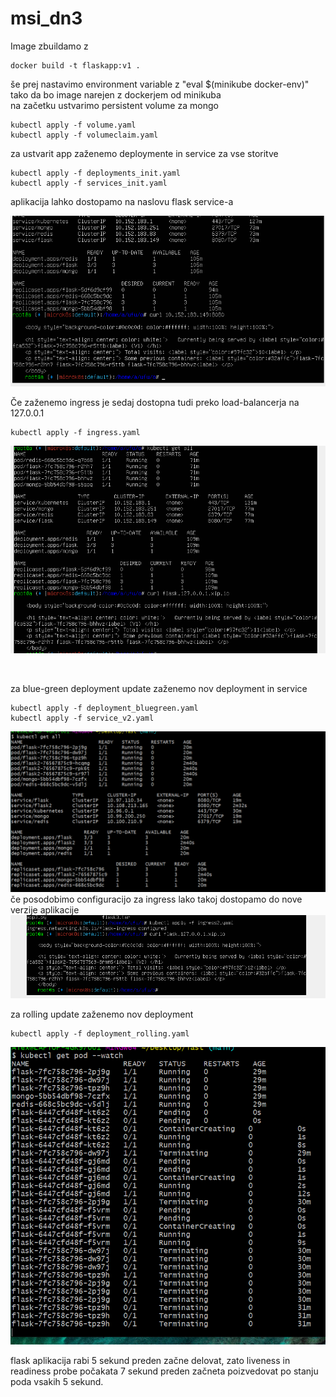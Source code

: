 # msi_dn3
Image zbuildamo z
```
docker build -t flaskapp:v1 .
```
še prej nastavimo environment variable z "eval $(minikube docker-env)" tako da bo image narejen z dockerjem od minikuba
<br>
na začetku ustvarimo persistent volume za mongo
```
kubectl apply -f volume.yaml
kubectl apply -f volumeclaim.yaml
```
za ustvarit app zaženemo deploymente in service za vse storitve
```
kubectl apply -f deployments_init.yaml
kubectl apply -f services_init.yaml
```
aplikacija lahko dostopamo na naslovu flask service-a

![curl](https://github.com/xao1215/msi_dn3/blob/main/c.PNG)

Če zaženemo ingress je sedaj dostopna tudi preko load-balancerja na 127.0.0.1
```
kubectl apply -f ingress.yaml
```

![curl](https://github.com/xao1215/msi_dn3/blob/main/d.PNG)

<br>

za blue-green deployment update zaženemo nov deployment in service

```
kubectl apply -f deployment_bluegreen.yaml
kubectl apply -f service_v2.yaml
```

![stanje po ukazu](https://github.com/xao1215/msi_dn3/blob/main/a.PNG)
če posodobimo configuracijo za ingress lako takoj dostopamo do nove verzije aplikacije
![ingress2](https://github.com/xao1215/msi_dn3/blob/main/e.PNG)


za rolling update zaženemo nov deployment
```
kubectl apply -f deployment_rolling.yaml
```
![stanje po ukazu](https://github.com/xao1215/msi_dn3/blob/main/b.PNG)

flask aplikacija rabi 5 sekund preden začne delovat, zato liveness in readiness probe počakata 7 sekund preden začneta poizvedovat po stanju poda vsakih 5 sekund.
<br>

